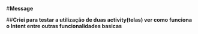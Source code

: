 #**Message**

##**Criei para testar a utilização de duas activity(telas) ver como funciona o Intent entre outras funcionalidades basicas**
